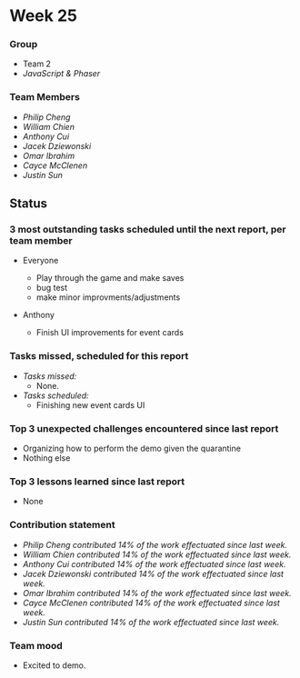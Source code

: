 # Week 25

### Group

 * Team 2
 * *JavaScript & Phaser*

### Team Members

 * *Philip Cheng*
 * *William Chien*
 * *Anthony Cui*
 * *Jacek Dziewonski*
 * *Omar Ibrahim*
 * *Cayce McClenen*
 * *Justin Sun*

## Status

### 3 most outstanding tasks scheduled until the next report, per team member

 * Everyone
    * Play through the game and make saves
    * bug test
    * make minor improvments/adjustments
    
 * Anthony
    * Finish UI improvements for event cards

### Tasks missed, scheduled for this report

 * *Tasks missed:*
   * None.
 * *Tasks scheduled:*
   * Finishing new event cards UI

### Top 3 unexpected challenges encountered since last report

 * Organizing how to perform the demo given the quarantine
 * Nothing else

### Top 3 lessons learned since last report

 * None

### Contribution statement

 * *Philip Cheng contributed 14% of the work effectuated since last week.*
 * *William Chien contributed 14% of the work effectuated since last week.*
 * *Anthony Cui contributed 14% of the work effectuated since last week.*
 * *Jacek Dziewonski contributed 14% of the work effectuated since last week.*
 * *Omar Ibrahim contributed 14% of the work effectuated since last week.*
 * *Cayce McClenen contributed 14% of the work effectuated since last week.*
 * *Justin Sun contributed 14% of the work effectuated since last week.*

### Team mood

 * Excited to demo.
